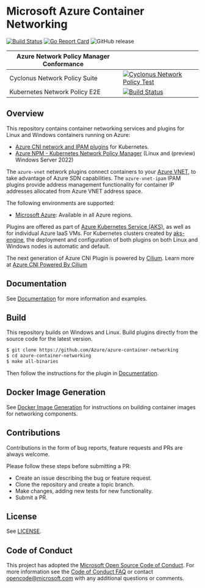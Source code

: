 # Microsoft Azure Container Networking

[![Build Status](https://msazure.visualstudio.com/One/_apis/build/status/Custom/Networking/ContainerNetworking/Azure.azure-container-networking?branchName=master)](https://msazure.visualstudio.com/One/_build/latest?definitionId=95007&branchName=master) [![Go Report Card](https://goreportcard.com/badge/github.com/Azure/azure-container-networking)](https://goreportcard.com/report/github.com/Azure/azure-container-networking)  ![GitHub release](https://img.shields.io/github/release/Azure/azure-container-networking.svg)

| Azure Network Policy Manager Conformance      |  |
| ----------- | ----------- |
| Cyclonus Network Policy Suite      | [![Cyclonus Network Policy Test](https://github.com/Azure/azure-container-networking/actions/workflows/cyclonus-netpol-test.yaml/badge.svg?branch=master)](https://github.com/Azure/azure-container-networking/actions/workflows/cyclonus-netpol-test.yaml)       |
| Kubernetes Network Policy E2E  | [![Build Status](https://dev.azure.com/msazure/One/_apis/build/status/Custom/Networking/ContainerNetworking/NPM%20Conformance%20Tests?branchName=master)](https://dev.azure.com/msazure/One/_build/latest?definitionId=195725&branchName=master)  |



## Overview
This repository contains container networking services and plugins for Linux and Windows containers running on Azure:

* [Azure CNI network and IPAM plugins](docs/cni.md) for Kubernetes.
* [Azure NPM - Kubernetes Network Policy Manager](docs/npm.md) (Linux and (preview) Windows Server 2022)

The `azure-vnet` network plugins connect containers to your [Azure VNET](https://docs.microsoft.com/en-us/azure/virtual-network/virtual-networks-overview), to take advantage of Azure SDN capabilities. The `azure-vnet-ipam` IPAM plugins provide address management functionality for container IP addresses allocated from Azure VNET address space.

The following environments are supported:
* [Microsoft Azure](https://azure.microsoft.com): Available in all Azure regions.

Plugins are offered as part of [Azure Kubernetes Service (AKS)](https://docs.microsoft.com/en-us/azure/aks/), as well as for individual Azure IaaS VMs. For Kubernetes clusters created by [aks-engine](https://github.com/Azure/aks-engine), the deployment and configuration of both plugins on both Linux and Windows nodes is automatic and default.

The next generation of Azure CNI Plugin is powered by [Cilium](https://cilium.io/). Learn more at [Azure CNI Powered By Cilium](docs/cilium.md)

## Documentation
See [Documentation](docs/) for more information and examples.

## Build
This repository builds on Windows and Linux. Build plugins directly from the source code for the latest version.

```bash
$ git clone https://github.com/Azure/azure-container-networking
$ cd azure-container-networking
$ make all-binaries
```

Then follow the instructions for the plugin in [Documentation](docs/).

## Docker Image Generation
See [Docker Image Generation](doc/README.md) for instructions on building container images for networking components.

## Contributions
Contributions in the form of bug reports, feature requests and PRs are always welcome.

Please follow these steps before submitting a PR:
* Create an issue describing the bug or feature request.
* Clone the repository and create a topic branch.
* Make changes, adding new tests for new functionality.
* Submit a PR.

## License
See [LICENSE](LICENSE).

## Code of Conduct
This project has adopted the [Microsoft Open Source Code of Conduct](https://opensource.microsoft.com/codeofconduct/). For more information see the [Code of Conduct FAQ](https://opensource.microsoft.com/codeofconduct/faq/) or contact [opencode@microsoft.com](mailto:opencode@microsoft.com) with any additional questions or comments.

